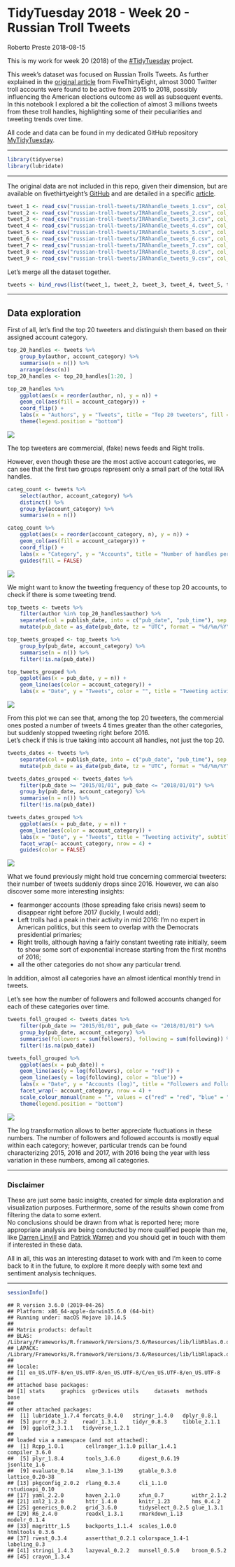 TidyTuesday 2018 - Week 20 - Russian Troll Tweets
================
Roberto Preste
2018-08-15

This is my work for week 20 (2018) of the
[\#TidyTuesday](https://thomasmock.netlify.com/post/tidytuesday-a-weekly-social-data-project-in-r/)
project.

This week’s dataset was focused on Russian Trolls Tweets. As further
explained in the [original
article](https://fivethirtyeight.com/features/why-were-sharing-3-million-russian-troll-tweets/)
from FiveThirtyEight, almost 3000 Twitter troll accounts were found to
be active from 2015 to 2018, possibly influencing the American elections
outcome as well as subsequent events. In this notebook I explored a bit
the collection of almost 3 millions tweets from these troll handles,
highlighting some of their peculiarities and tweeting trends over time.

All code and data can be found in my dedicated GitHub repository
[MyTidyTuesday](https://github.com/robertopreste/MyTidyTuesday).

-----

``` r
library(tidyverse)
library(lubridate)
```

-----

The original data are not included in this repo, given their dimension,
but are available on fivethirtyeight’s
[GitHub](https://github.com/fivethirtyeight/russian-troll-tweets) and
are detailed in a specific
[article](https://fivethirtyeight.com/features/why-were-sharing-3-million-russian-troll-tweets/).

``` r
tweet_1 <- read_csv("russian-troll-tweets/IRAhandle_tweets_1.csv", col_types = "ccccccciiicciic")
tweet_2 <- read_csv("russian-troll-tweets/IRAhandle_tweets_2.csv", col_types = "ccccccciiicciic") 
tweet_3 <- read_csv("russian-troll-tweets/IRAhandle_tweets_3.csv", col_types = "ccccccciiicciic")
tweet_4 <- read_csv("russian-troll-tweets/IRAhandle_tweets_4.csv", col_types = "ccccccciiicciic")
tweet_5 <- read_csv("russian-troll-tweets/IRAhandle_tweets_5.csv", col_types = "ccccccciiicciic")
tweet_6 <- read_csv("russian-troll-tweets/IRAhandle_tweets_6.csv", col_types = "ccccccciiicciic") 
tweet_7 <- read_csv("russian-troll-tweets/IRAhandle_tweets_7.csv", col_types = "ccccccciiicciic")
tweet_8 <- read_csv("russian-troll-tweets/IRAhandle_tweets_8.csv", col_types = "ccccccciiicciic") 
tweet_9 <- read_csv("russian-troll-tweets/IRAhandle_tweets_9.csv", col_types = "ccccccciiicciic") 
```

Let’s merge all the dataset
together.

``` r
tweets <- bind_rows(list(tweet_1, tweet_2, tweet_3, tweet_4, tweet_5, tweet_6, tweet_7, tweet_8, tweet_9))
```

-----

## Data exploration

First of all, let’s find the top 20 tweeters and distinguish them based
on their assigned account category.

``` r
top_20_handles <- tweets %>% 
    group_by(author, account_category) %>% 
    summarise(n = n()) %>% 
    arrange(desc(n)) 
top_20_handles <- top_20_handles[1:20, ]
```

``` r
top_20_handles %>% 
    ggplot(aes(x = reorder(author, n), y = n)) + 
    geom_col(aes(fill = account_category)) + 
    coord_flip() + 
    labs(x = "Authors", y = "Tweets", title = "Top 20 tweeters", fill = "") + 
    theme(legend.position = "bottom")
```

![](Week_20_files/figure-gfm/unnamed-chunk-5-1.png)<!-- -->

The top tweeters are commercial, (fake) news feeds and Right trolls.

However, even though these are the most active account categories, we
can see that the first two groups represent only a small part of the
total IRA handles.

``` r
categ_count <- tweets %>% 
    select(author, account_category) %>% 
    distinct() %>% 
    group_by(account_category) %>% 
    summarise(n = n())
```

``` r
categ_count %>% 
    ggplot(aes(x = reorder(account_category, n), y = n)) + 
    geom_col(aes(fill = account_category)) + 
    coord_flip() + 
    labs(x = "Category", y = "Accounts", title = "Number of handles per category") + 
    guides(fill = FALSE)
```

![](Week_20_files/figure-gfm/unnamed-chunk-7-1.png)<!-- -->

We might want to know the tweeting frequency of these top 20 accounts,
to check if there is some tweeting trend.

``` r
top_tweets <- tweets %>% 
    filter(author %in% top_20_handles$author) %>% 
    separate(col = publish_date, into = c("pub_date", "pub_time"), sep = " ") %>% 
    mutate(pub_date = as_date(pub_date, tz = "UTC", format = "%d/%m/%Y"))
```

``` r
top_tweets_grouped <- top_tweets %>% 
    group_by(pub_date, account_category) %>% 
    summarise(n = n()) %>% 
    filter(!is.na(pub_date))
```

``` r
top_tweets_grouped %>% 
    ggplot(aes(x = pub_date, y = n)) + 
    geom_line(aes(color = account_category)) + 
    labs(x = "Date", y = "Tweets", color = "", title = "Tweeting activity", subtitle = "Top 20 handles")
```

![](Week_20_files/figure-gfm/unnamed-chunk-10-1.png)<!-- -->

From this plot we can see that, among the top 20 tweeters, the
commercial ones posted a number of tweets 4 times greater than the other
categories, but suddenly stopped tweeting right before 2016.  
Let’s check if this is true taking into account all handles, not just
the top 20.

``` r
tweets_dates <- tweets %>% 
    separate(col = publish_date, into = c("pub_date", "pub_time"), sep = " ") %>% 
    mutate(pub_date = as_date(pub_date, tz = "UTC", format = "%d/%m/%Y"))
```

``` r
tweets_dates_grouped <- tweets_dates %>% 
    filter(pub_date >= "2015/01/01", pub_date <= "2018/01/01") %>% 
    group_by(pub_date, account_category) %>% 
    summarise(n = n()) %>% 
    filter(!is.na(pub_date))
```

``` r
tweets_dates_grouped %>% 
    ggplot(aes(x = pub_date, y = n)) + 
    geom_line(aes(color = account_category)) + 
    labs(x = "Date", y = "Tweets", title = "Tweeting activity", subtitle = "All handles") + 
    facet_wrap(~ account_category, nrow = 4) + 
    guides(color = FALSE)
```

![](Week_20_files/figure-gfm/unnamed-chunk-13-1.png)<!-- -->

What we found previously might hold true concerning commercial tweeters:
their number of tweets suddenly drops since 2016. However, we can also
discover some more interesting insights:

  - fearmonger accounts (those spreading fake crisis news) seem to
    disappear right before 2017 (luckily, I would add);  
  - Left trolls had a peak in their activity in mid 2016: I’m no expert
    in American politics, but this seem to overlap with the Democrats
    presidential primaries;  
  - Right trolls, although having a fairly constant tweeting rate
    initially, seem to show some sort of exponential increase starting
    from the first months of 2016;  
  - all the other categories do not show any particular trend.

In addition, almost all categories have an almost identical monthly
trend in tweets.

Let’s see how the number of followers and followed accounts changed for
each of these categories over time.

``` r
tweets_foll_grouped <- tweets_dates %>% 
    filter(pub_date >= "2015/01/01", pub_date <= "2018/01/01") %>% 
    group_by(pub_date, account_category) %>% 
    summarise(followers = sum(followers), following = sum(following)) %>% 
    filter(!is.na(pub_date))
```

``` r
tweets_foll_grouped %>% 
    ggplot(aes(x = pub_date)) + 
    geom_line(aes(y = log(followers), color = "red")) + 
    geom_line(aes(y = log(following), color = "blue")) + 
    labs(x = "Date", y = "Accounts (log)", title = "Followers and Followed accounts") + 
    facet_wrap(~ account_category, nrow = 4) + 
    scale_colour_manual(name = "", values = c("red" = "red", "blue" = "blue"), labels = c("Followed Accounts", "Followers")) + 
    theme(legend.position = "bottom")
```

![](Week_20_files/figure-gfm/unnamed-chunk-15-1.png)<!-- -->

The log transformation allows to better appreciate fluctuations in these
numbers. The number of followers and followed accounts is mostly equal
within each category; however, particular trends can be found
characterizing 2015, 2016 and 2017, with 2016 being the year with less
variation in these numbers, among all categories.

-----

### Disclaimer

These are just some basic insights, created for simple data exploration
and visualization purposes. Furthermore, some of the results shown come
from filtering the data to some extent.  
No conclusions should be drawn from what is reported here; more
appropriate analysis are being conducted by more qualified people than
me, like [Darren
Linvill](https://www.clemson.edu/cbshs/faculty-staff/profiles/darrenl)
and [Patrick Warren](http://pwarren.people.clemson.edu/) and you should
get in touch with them if interested in these data.

All in all, this was an interesting dataset to work with and I’m keen to
come back to it in the future, to explore it more deeply with some text
and sentiment analysis techniques.

-----

``` r
sessionInfo()
```

    ## R version 3.6.0 (2019-04-26)
    ## Platform: x86_64-apple-darwin15.6.0 (64-bit)
    ## Running under: macOS Mojave 10.14.5
    ## 
    ## Matrix products: default
    ## BLAS:   /Library/Frameworks/R.framework/Versions/3.6/Resources/lib/libRblas.0.dylib
    ## LAPACK: /Library/Frameworks/R.framework/Versions/3.6/Resources/lib/libRlapack.dylib
    ## 
    ## locale:
    ## [1] en_US.UTF-8/en_US.UTF-8/en_US.UTF-8/C/en_US.UTF-8/en_US.UTF-8
    ## 
    ## attached base packages:
    ## [1] stats     graphics  grDevices utils     datasets  methods   base     
    ## 
    ## other attached packages:
    ##  [1] lubridate_1.7.4 forcats_0.4.0   stringr_1.4.0   dplyr_0.8.1    
    ##  [5] purrr_0.3.2     readr_1.3.1     tidyr_0.8.3     tibble_2.1.1   
    ##  [9] ggplot2_3.1.1   tidyverse_1.2.1
    ## 
    ## loaded via a namespace (and not attached):
    ##  [1] Rcpp_1.0.1       cellranger_1.1.0 pillar_1.4.1     compiler_3.6.0  
    ##  [5] plyr_1.8.4       tools_3.6.0      digest_0.6.19    jsonlite_1.6    
    ##  [9] evaluate_0.14    nlme_3.1-139     gtable_0.3.0     lattice_0.20-38 
    ## [13] pkgconfig_2.0.2  rlang_0.3.4      cli_1.1.0        rstudioapi_0.10 
    ## [17] yaml_2.2.0       haven_2.1.0      xfun_0.7         withr_2.1.2     
    ## [21] xml2_1.2.0       httr_1.4.0       knitr_1.23       hms_0.4.2       
    ## [25] generics_0.0.2   grid_3.6.0       tidyselect_0.2.5 glue_1.3.1      
    ## [29] R6_2.4.0         readxl_1.3.1     rmarkdown_1.13   modelr_0.1.4    
    ## [33] magrittr_1.5     backports_1.1.4  scales_1.0.0     htmltools_0.3.6 
    ## [37] rvest_0.3.4      assertthat_0.2.1 colorspace_1.4-1 labeling_0.3    
    ## [41] stringi_1.4.3    lazyeval_0.2.2   munsell_0.5.0    broom_0.5.2     
    ## [45] crayon_1.3.4
